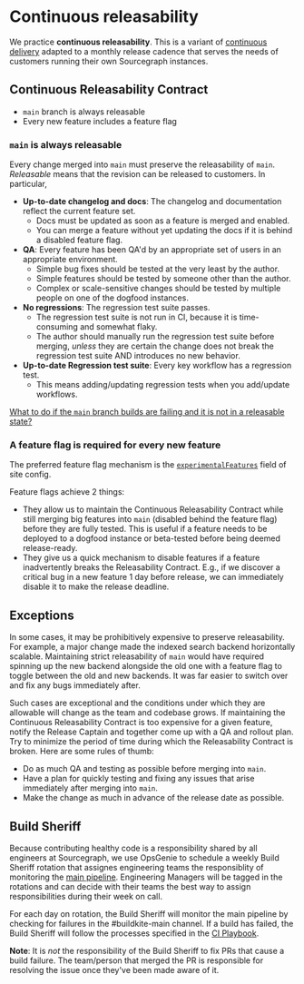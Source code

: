 # Continuous releasability

We practice **continuous releasability**. This is a variant of [continuous
delivery](https://en.wikipedia.org/wiki/Continuous_delivery) adapted to a monthly release cadence
that serves the needs of customers running their own Sourcegraph instances.

## Continuous Releasability Contract

- `main` branch is always releasable
- Every new feature includes a feature flag

### `main` is always releasable

Every change merged into `main` must preserve the releasability of `main`. _Releasable_ means
that the revision can be released to customers. In particular,

- **Up-to-date changelog and docs**: The changelog and documentation reflect the current feature set.
  - Docs must be updated as soon as a feature is merged and enabled.
  - You can merge a feature without yet updating the docs if it is behind a disabled feature flag.
- **QA**: Every feature has been QA'd by an appropriate set of users in an appropriate environment.
  - Simple bug fixes should be tested at the very least by the author.
  - Simple features should be tested by someone other than the author.
  - Complex or scale-sensitive changes should be tested by multiple people on one of the dogfood instances.
- **No regressions**: The regression test suite passes.
  - The regression test suite is not run in CI, because it is time-consuming and somewhat flaky.
  - The author should manually run the regression test suite before merging, _unless_ they are
    certain the change does not break the regression test suite AND introduces no new behavior.
- **Up-to-date Regression test suite**: Every key workflow has a regression test.
  - This means adding/updating regression tests when you add/update workflows.

[What to do if the `main` branch builds are failing and it is not in a releasable state?](https://docs.sourcegraph.com/dev/background-information/testing_principles#broken-builds-on-the-main-branch)

### A feature flag is required for every new feature

The preferred feature flag mechanism is the
[`experimentalFeatures`](https://sourcegraph.com/github.com/sourcegraph/sourcegraph@2b90ec5006f6879193d9a0fd2d2493bc6e061004/-/blob/schema/site.schema.json#L47:6)
field of site config.

Feature flags achieve 2 things:

- They allow us to maintain the Continuous Releasability Contract while still merging big features
  into `main` (disabled behind the feature flag) before they are fully tested. This is useful if a
  feature needs to be deployed to a dogfood instance or beta-tested before being deemed
  release-ready.
- They give us a quick mechanism to disable features if a feature inadvertently breaks the
  Releasability Contract. E.g., if we discover a critical bug in a new feature 1 day before release,
  we can immediately disable it to make the release deadline.

## Exceptions

In some cases, it may be prohibitively expensive to preserve releasability. For example, a major
change made the indexed search backend horizontally scalable. Maintaining strict releasability of
`main` would have required spinning up the new backend alongside the old one with a feature flag
to toggle between the old and new backends. It was far easier to switch over and fix any bugs
immediately after.

Such cases are exceptional and the conditions under which they are allowable will change as the team
and codebase grows. If maintaining the Continuous Releasability Contract is too expensive for a
given feature, notify the Release Captain and together come up with a QA and rollout plan. Try to
minimize the period of time during which the Releasability Contract is broken. Here are some rules
of thumb:

- Do as much QA and testing as possible before merging into `main`.
- Have a plan for quickly testing and fixing any issues that arise immediately after merging into
  `main`.
- Make the change as much in advance of the release date as possible.

## Build Sheriff

Because contributing healthy code is a responsibility shared by all engineers at Sourcegraph, we use OpsGenie to schedule a weekly Build Sheriff rotation that assignes engineering teams the responsiblity of monitoring the [main pipeline](https://buildkite.com/sourcegraph/sourcegraph). Engineering Managers will be tagged in the rotations and can decide with their teams the best way to assign responsibilities during their week on call.

For each day on rotation, the Build Sheriff will monitor the main pipeline by checking for failures in the #buildkite-main channel. If a build has failed, the Build Sheriff will follow the processes specified in the [CI Playbook](incidents/playbooks/ci.md).

**Note**: It is _not_ the responsibility of the Build Sheriff to fix PRs that cause a build failure. The team/person that merged the PR is responsible for resolving the issue once they've been made aware of it.
